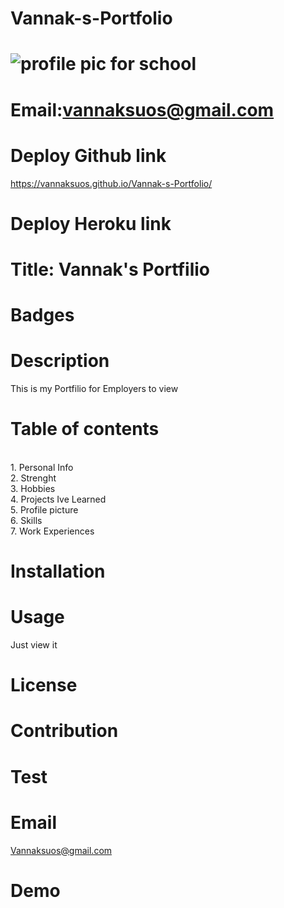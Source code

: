 # Vannak-s-Portfolio


# ![profile pic for school](https://avatars1.githubusercontent.com/u/59664686?v=4)

# Email:vannaksuos@gmail.com

# Deploy Github link
https://vannaksuos.github.io/Vannak-s-Portfolio/ 

# Deploy Heroku link


# Title: Vannak's Portfilio

# Badges


# Description
This is my Portfilio for Employers to view

# Table of contents
<br/>1. Personal Info<br/>2. Strenght<br/>3. Hobbies<br/>4. Projects Ive Learned<br/>5. Profile picture<br/>6. Skills<br/>7. Work Experiences<br/>

# Installation


# Usage
Just view it

# License


# Contribution


# Test


# Email
Vannaksuos@gmail.com

# Demo
